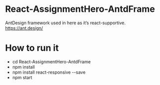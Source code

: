 # React-AssignmentHero-AntdFrame
AntDesign framework used in here as it’s react-supportive. 
https://ant.design/

# How to run it
* cd React-AssignmentHero-AntdFrame
* npm install
* npm install react-responsive --save
* npm start
